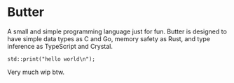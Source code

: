 # Butter

A small and simple programming language just for fun. Butter is designed to have simple data types as C and Go, memory safety as Rust, and type inference as TypeScript and Crystal.

```butter
std::print("hello world\n");
```

Very much wip btw.
